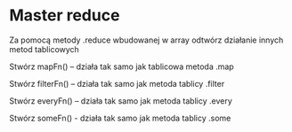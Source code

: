 # Master reduce

Za pomocą metody .reduce wbudowanej w array odtwórz działanie innych metod tablicowych

Stwórz mapFn() – działa tak samo jak tablicowa metoda .map

Stwórz filterFn() – działa tak samo jak metoda tablicy .filter

Stwórz everyFn() – działa tak samo jak metoda tablicy .every

Stwórz someFn() - działa tak samo jak metoda tablicy .some
